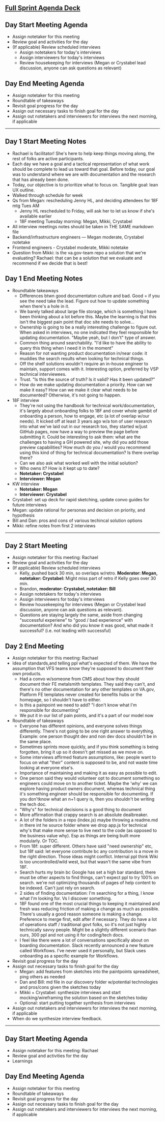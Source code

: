 ## [Full Sprint Agenda Deck](https://docs.google.com/presentation/d/1DXom-pkgMgcIaY3dmuyz81ZirQUBB4i8S9mu0XLYKGQ/edit?folder=0AJ6yVhfytxhFUk9PVA#slide=id.p)

## Day Start Meeting Agenda
- Assign notetaker for this meeting
- Review goal and activities for the day
- (If applicable) Review scheduled interviews
  - Assign notetakers for today's interviews
  - Assign interviewers for today's interviews
  - Review housekeeping for interviews (Megan or Crystabel lead discussion, anyone can ask questions as relevant)

## Day End Meeting Agenda
- Assign notetaker for this meeting
- Roundtable of takeaways
- Revisit goal progress for the day
- Assign out necessary tasks to finish goal for the day
- Assign out notetakers and interviewers for interviews the next morning, if applicable

---

## Day 1 Start Meeting Notes
- Rachael is facilitator! She's here to help keep things moving along, the rest of folks are active participants. 
- Each day we have a goal and a tactical representation of what work should be complete to lead us toward that goal. Before today, our goal was to understand where we are with documentation and the research that has already been done. 
- Today, our objective is to prioritize what to focus on. Tangible goal: lean UX outline.
- Walked through schedule for week 
- Qs from Megan: rescheduling Jenny HL, and deciding attendees for 18F mtg Tues AM
  - Jenny HL rescheduled to Friday, will ask her to let us know if she's available earlier
  - 18F meeting Tuesday morning: Megan, Mikki, Crystabel
- All interview meetings notes should be taken in THE SAME markdown file
- Backend/infrastructure engineers — Megan moderate, Crystabel notetake 
- Frontend engineers - Crystabel moderate, Mikki notetake
- Question from Mikki: is the va.gov-team repo a solution that we're evaluating? Rachael: that can be a solution that we evaluate and recommend if we decide that is best!

## Day 1 End Meeting Notes 
- Roundtable takeaways
  - Differences btwn good documentaton culture and bad. Good = if you see the need take the lead. Figure out how to update something when there's a hole in it.
  - We barely talked about large file storage, which is something I have been thinking about a lot before this. Maybe the learning is that this isn't the biggest pain point that doc site needs to solve...
  - Ownership is going to be a really interesting challenge to figure out. When asked in interviews, no one indicated they feel responsible for updating documentation. "Maybe yeah, but I don't" type of answer.
  - Common thing around searchability. "I'd like to have the ability to query this thing when I need it in the moment"
  - Reason for not wanting product documentation in/near code: it muddies the search results when looking for technical things.
  - Off the shelf solutions wouldn't require an in-house engineer to maintain, support comes with it. Interesting option, preferred by VSP technical interviewees.
  - Trust. "Is this the source of truth? Is it valid? Has it been updated?"
  - How do we make updating documentation a priority. How can we make it easy? How can we make it clear what needs to be documented? Otherwise, it's not going to happen.
- 18F interview
  - They're not using the handbook for technical work/documentation, it's largely about onboarding folks to 18F and cover whole gambit of onboarding a person, how to engage, etc (a lot of overlap w/our needs). It kicked off at least 3 years ago w/a ton of user research into what we've laid out in our research too, they started w/just GitHub pages, now have a way to preview the page before submitting it. Could be interesting to ask them: what are the challenges to having a GH powered site, why did you add those preview capabilities? How much do you / would you recommend using this kind of thing for technical documentation? Is there overlap there? 
  - Can we also ask what worked well with the initial solution?
  - Who owns it? How is it kept up to date?
  - **Notetaker: Crystabel**
  - **Interviewer: Megan**
- KW interview
  - **Notetaker: Megan**
  - **Interviewer: Crystabel**
- Crystabel: set up deck for rapid sketching, update convo guides for future interviews
- Megan: update rational for personas and decision on priority, and hypothesis
- Bill and Dan: pros and cons of various techincal solution options
- Mikki: refine notes from first 2 interviews

---

## Day 2 Start Meeting
- Assign notetaker for this meeting: Rachael
- Review goal and activities for the day
- (If applicable) Review scheduled interviews
  - Kelly, pushed back 30 min, so overlaps w/retro. **Moderator: Megan, notetaker: Crystabel:** Might miss part of retro if Kelly goes over 30 min.
  - Brandon, **moderator: Crystabel, notetaker: Bill**
  - Assign notetakers for today's interviews
  - Assign interviewers for today's interviews
  - Review housekeeping for interviews (Megan or Crystabel lead discussion, anyone can ask questions as relevant).
  - Questions are staying largely the same, aside from changing "successful experiene" to "good / bad experience" with documentation? And who did you know it was good, what made it successful? (i.e. not leading with successful)

## Day 2 End Meeting
- Assign notetaker for this meeting: Rachael
- Idea of standards,and telling ppl what's expected of them. We have the assumption that VFS teams *know* they're supposed to document their own products.
  - Had a convo w/someone from CMS about how they should document their FE metalsmith templates. They said they can't, and there's no other documentation for any other templates on VA.gov, Platform FE templates never created for benefits hubs or the homepage, so I shouldn't have to either.
  - Is this a painpoint we need to add? "I don't know what I'm responsible for documenting"
  - We put it in our list of pain points, and it's a part of our model now
- Roundtable of takeaways
  - Everyone has different opinions, and everyone solves things differently. There's not going to be one right answer to everything. Example: one person thought dev and non dev docs shouldn't be in the same place.
  - Sometimes sprints move quickly, and if you think something is being forgotten, bring it up so it doesn't get missed as we move on.
  - Some interviews affirmed feature assumptions, like: people want to focus on what "their" content is supposed to be, and not waste time looking at everyone else's.
  - Importance of maintaining and making it as easy as possible to edit.
  - One person said they would volunteer opt to document something so engineers could move on to another ticket. Maybe the 'why' we can explore having product owners document, whereas technical thing it's something engineer should be responsible for documenting. If you don'tknow what an n+1 query is, then you shouldn't be writing the tech doc.
  - "Why's" for technical decisions is a good thing to document
  - More affirmation that crappy search is an absolute dealbreaker.
  - A lot of the folders in a repo (index.js) maybe throwing a readme.md in there int he source folder where we drop app.js for technical why's that make more sense to live next to the code (as opposed to the business value why). Esp as things are being built more modularly. Or TOC.
  - From 18f: super different. Others have said "need ownership" etc, but 18f said: let everyone contribute bc any contribution is a move in the right direction. Those ideas might conflict. Internal ppl think Wiki is too uncontrolled/wild west, but that wasn't the same vibe from 18F.
  - Search hurts my brain bc Google has set a high bar standard, there must be other aspects to find things, can't expect ppl to try 100% on search. we're not optimizing thousands of pages of help content to be indexed. Can't just rely on search.
  - 2 sides of finding documentation: I'm searching for a thing, I know what I'm looking for. Vs I discover something.
  - 18F found one of the most crucial things to keeping it maintained and fresh was reducing friction of making a change as much as possible. There's usually a good reason someone is making a change. Preference to merge first, edit after if necessary. They do have a lot of operations staff / traditional govt folks, so it's not just highly technically savvy people. Might be a slightly different scenario than ours, 300 ppl and not using it for coding/tech docs.
  - I feel like there were a lot of conversations specifically about on boarding documentation. Slack recently announced a new feature called Workflows. I’ve never used it personally, but Slack uses onboarding as a specific example for Workflows.
- Revisit goal progress for the day
- Assign out necessary tasks to finish goal for the day
  - Megan: add features from sketches into the paintpoints spreadsheet, ping others as needed
  - Dan and Bill: md file in our discovery folder w/potential technologies and pros/cons given the sketches today
  - Mikki + Crystabel: synthesize interviews and start mocking/wireframing the solution based on the sketches today
  - Optional: start putting together synthesis from interviews
- Assign out notetakers and interviewers for interviews the next morning, if applicable
- When do we synthesize interview feedback.

---

## Day Start Meeting Agenda
- Assign notetaker for this meeting: Rachael
- Review goal and activities for the day
- Learnings

## Day End Meeting Agenda
- Assign notetaker for this meeting
- Roundtable of takeaways
- Revisit goal progress for the day
- Assign out necessary tasks to finish goal for the day
- Assign out notetakers and interviewers for interviews the next morning, if applicable
